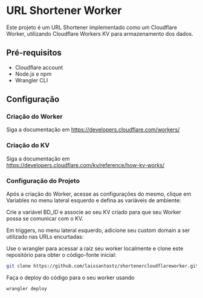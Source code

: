 # URL Shortener Worker

Este projeto é um URL Shortener implementado como um Cloudflare Worker, utilizando Cloudflare Workers KV para armazenamento dos dados.

## Pré-requisitos

- Cloudflare account
- Node.js e npm
- Wrangler CLI

## Configuração

### Criação do Worker

Siga a documentação em https://developers.cloudflare.com/workers/

### Criação do KV

Siga a documentação em https://developers.cloudflare.com/kv/reference/how-kv-works/

### Configuração do Projeto

Após a criação do Worker, acesse as configurações do mesmo, clique em Variables no menu lateral esquerdo e defina as variáveis de ambiente:

Crie a variável BD_ID e associe ao seu KV criado para que seu Worker possa se comunicar com o KV.

Em triggers, no menu lateral esquerdo, adicione seu custom domain a ser utilizado nas URLs encurtadas:

Use o wrangler para acessar a raiz seu worker localmente e clone este repositório para obter o código-fonte inicial:

```bash
git clone https://github.com/laissantostz/shortenercloudflareworker.git
```

Faça o deploy do código para o seu worker usando

```bash
wrangler deploy
```
